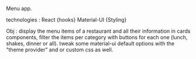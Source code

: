 Menu app.

technologies : React {hooks}
               Material-UI {Styling}
               
Obj : display the menu items of a restaurant and all their information in cards components, filter the items per category with buttons for each one (lunch, shakes, dinner or all). tweak some material-ui default options with the "theme provider" and or custom css as well. 
